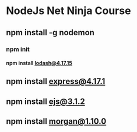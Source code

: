 # NodeJs Net Ninja Course

## npm install -g nodemon

### npm init

#### npm install lodash@4.17.15

## npm install express@4.17.1

## npm install ejs@3.1.2

## npm install morgan@1.10.0

